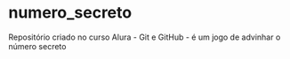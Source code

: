 # numero_secreto
Repositório criado no curso Alura - Git e GitHub - é um jogo de advinhar o número secreto
